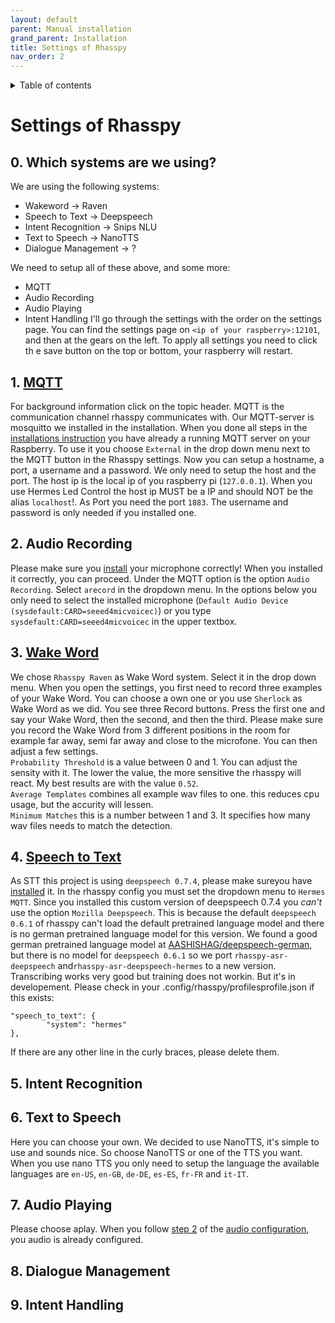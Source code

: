 ```yaml
---
layout: default
parent: Manual installation
grand_parent: Installation
title: Settings of Rhasspy
nav_order: 2
---
```


<details close markdown="block">
  <summary>
    Table of contents
  </summary>
  {: .text-delta }
1. TOC
{:toc}
</details>

# Settings of Rhasspy

## 0. Which systems are we using?
We are using the following systems: 
- Wakeword -> Raven
- Speech to Text -> Deepspeech
- Intent Recognition -> Snips NLU
- Text to Speech -> NanoTTS
- Dialogue Management -> ?

We need to setup all of these above, and some more:
- MQTT
- Audio Recording
- Audio Playing
- Intent Handling
I'll go through the settings with the order on the settings page.
You can find the settings page on ``<ip of your raspberry>:12101``, and then at the gears on the left.
To apply all settings you need to click th e save button on the top or bottom, your raspberry will restart.

## 1. [MQTT](/pages/knowledge/mqtt#what-is-mqtt)
For background information click on the topic header.
MQTT is the communication channel rhasspy communicates with. Our MQTT-server is mosquitto we installed in the installation.
When you done all steps in the [installations instruction](/startup/setup-software#3-install-a-mqttt-server-and-node-red) you have already a running MQTT server on your Raspberry.
To use it you choose ``External`` in the drop down menu next to the MQTT button in the Rhasspy settings.
Now you can setup a hostname, a port, a username and a password. We only need to setup the host and the port.
The host ip is the local ip of you raspberry pi (``127.0.0.1``). When you use Hermes Led Control the host ip MUST be a IP and should 
NOT be the alias ``localhost``!. As Port you need the port ``1883``. The username and password is only needed if you installed one.

## 2. Audio Recording
Please make sure you [install](/startup/setup-software#2-configure-audio) your microphone correctly!
When you installed it correctly, you can proceed. Under the MQTT option is the option ``Audio Recording``. Select ``arecord`` in the dropdown menu.
In the options below you only need to select the installed microphone (``Default Audio Device (sysdefault:CARD=seeed4micvoicec)``) or you type 
``sysdefault:CARD=seeed4micvoicec`` in the upper textbox.

## 3. [Wake Word](/pages/knowledge/wakeword)
We chose ``Rhasspy Raven`` as Wake Word system. Select it in the drop down menu. When you open the settings, you first need to record three 
examples of your Wake Word. You can choose a own one or you use ``Sherlock`` as Wake Word as we did. You see three Record buttons.
Press the first one and say your Wake Word, then the second, and then the third. Please make sure you record the Wake Word from 3 different positions in the room for example far away, semi far away and close to the microfone. You can then adjust a few settings.      
``Probability Threshold`` is a value between 0 and 1. You can adjust the sensity with it. The lower the value, the more sensitive the rhasspy will react. My best results are with the value  ``0.52``.    
``Average Templates`` combines all example wav files to one. this reduces cpu usage, but the accurity will lessen.    
``Minimum Matches`` this is a number between 1 and 3. It specifies how many wav files needs to match the detection.

## 4. [Speech to Text](/pages/knowledge/speech-to-text)
As STT this project is using ``deepspeech 0.7.4``, please make sureyou have [installed](pages/startup/setup-software#7-install-deepspeech-074) it.
In the rhasspy config you must set the dropdown menu to ``Hermes MQTT``. Since you installed this custom version of deepspeech 0.7.4 you *can't* use the option 
``Mozilla Deepspeech``. This is because the default ``deepspeech 0.6.1`` of rhasspy can't load the default pretrained language model and there is 
no german pretrained language model for this version. We found a good german pretrained language model at [AASHISHAG/deepspeech-german](https://github.com/AASHISHAG/deepspeech-german), 
but there is no model for ``deepspeech 0.6.1`` so we port ``rhasspy-asr-deepspeech`` and``rhasspy-asr-deepspeech-hermes`` to a new version. 
Transcribing works very good but training does not workin. But it's in developement.
Please check in your .config/rhasspy/profilesprofile.json if this exists:
```
"speech_to_text": {
        "system": "hermes"
},
```
If there are any other line in the curly braces, please delete them.

## 5. Intent Recognition

## 6. Text to Speech
Here you can choose your own. We decided to use NanoTTS, it's simple to use and sounds nice.
So choose NanoTTS or one of the TTS you want. When you use nano TTS you only need to setup the language the available languages are ``en-US``, ``en-GB``, ``de-DE``, ``es-ES``, ``fr-FR`` and ``it-IT``.

## 7. Audio Playing
Please choose aplay. When you follow [step 2](/pages/startup/setup-software#step-2) of the [audio configuration](/pages/startup/setup-software#2-configure-audio), you audio is already configured.

## 8. Dialogue Management

## 9. Intent Handling
